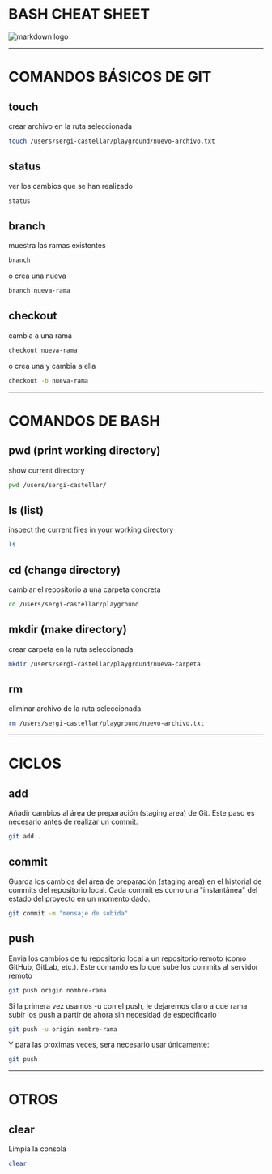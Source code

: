 # BASH CHEAT SHEET 
![markdown logo](https://imgs.search.brave.com/NwK7X1gAPso42sydkea8S4XOwzcIjb4wktpUR74PrcE/rs:fit:860:0:0:0/g:ce/aHR0cHM6Ly9pY29u/cy52ZXJ5aWNvbi5j/b20vcG5nLzEyOC9i/dXNpbmVzcy92c2Nv/ZGUtcHJvZ3JhbS1p/dGVtLWljb24vbWFy/a2Rvd24tNC5wbmc)

---
# COMANDOS BÁSICOS DE GIT


## touch
crear archivo en la ruta seleccionada
```sh
touch /users/sergi-castellar/playground/nuevo-archivo.txt
```

## status
ver los cambios que se han realizado
```sh
status
```

## branch
muestra las ramas existentes
```sh
branch
```
o crea una nueva
```sh
branch nueva-rama
```

## checkout
cambia a una rama
```sh
checkout nueva-rama
```
o crea una y cambia a ella
```sh
checkout -b nueva-rama
```

---
# COMANDOS DE BASH
## pwd (print working directory)
show current directory
```sh
pwd /users/sergi-castellar/
```

## ls (list)
inspect the current files in your working directory
```sh
ls
```

## cd (change directory)
cambiar el repositorio a una carpeta concreta
```sh
cd /users/sergi-castellar/playground
```

## mkdir (make directory)
crear carpeta en la ruta seleccionada
```sh
mkdir /users/sergi-castellar/playground/nueva-carpeta
```

## rm
eliminar archivo de la ruta seleccionada
```sh
rm /users/sergi-castellar/playground/nuevo-archivo.txt
```


---
# CICLOS
## add
Añadir cambios al área de preparación (staging area) de Git. Este paso es necesario antes de realizar un commit.
```sh
git add .
```

## commit
Guarda los cambios del área de preparación (staging area) en el historial de commits del repositorio local. Cada commit es como una "instantánea" del estado del proyecto en un momento dado.
```sh
git commit -m "mensaje de subida"
```

## push
Envia los cambios de tu repositorio local a un repositorio remoto (como GitHub, GitLab, etc.). Este comando es lo que sube los commits al servidor remoto
```sh
git push origin nombre-rama
```
Si la primera vez usamos -u con el push, le dejaremos claro a que rama subir los push a partir de ahora sin necesidad de especificarlo
```sh
git push -u origin nombre-rama
```
Y para las proximas veces, sera necesario usar únicamente:
```sh
git push
```

---
# OTROS
## clear
Limpia la consola
```sh
clear
```